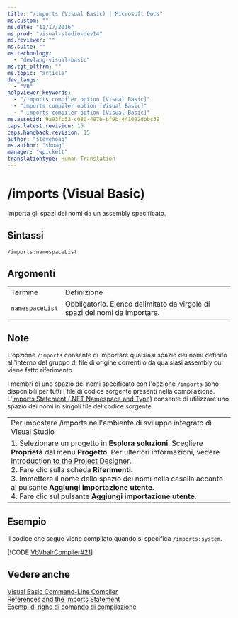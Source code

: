 ```yaml
---
title: "/imports (Visual Basic) | Microsoft Docs"
ms.custom: ""
ms.date: "11/17/2016"
ms.prod: "visual-studio-dev14"
ms.reviewer: ""
ms.suite: ""
ms.technology: 
  - "devlang-visual-basic"
ms.tgt_pltfrm: ""
ms.topic: "article"
dev_langs: 
  - "VB"
helpviewer_keywords: 
  - "/imports compiler option [Visual Basic]"
  - "imports compiler option [Visual Basic]"
  - "-imports compiler option [Visual Basic]"
ms.assetid: 9a93fb53-c080-497b-bf9b-441022dbbc39
caps.latest.revision: 15
caps.handback.revision: 15
author: "stevehoag"
ms.author: "shoag"
manager: "wpickett"
translationtype: Human Translation
---
```

# /imports (Visual Basic)
Importa gli spazi dei nomi da un assembly specificato.  
  
## Sintassi  
  
```  
/imports:namespaceList  
```  
  
## Argomenti  
  
|||  
|-|-|  
|Termine|Definizione|  
|`namespaceList`|Obbligatorio.  Elenco delimitato da virgole di spazi dei nomi da importare.|  
  
## Note  
 L'opzione `/imports` consente di importare qualsiasi spazio dei nomi definito all'interno del gruppo di file di origine correnti o da qualsiasi assembly cui viene fatto riferimento.  
  
 I membri di uno spazio dei nomi specificato con l'opzione `/imports` sono disponibili per tutti i file di codice sorgente presenti nella compilazione.  L'[Imports Statement \(.NET Namespace and Type\)](../../../visual-basic/language-reference/statements/imports-statement-net-namespace-and-type.md) consente di utilizzare uno spazio dei nomi in singoli file del codice sorgente.  
  
||  
|-|  
|Per impostare \/imports nell'ambiente di sviluppo integrato di Visual Studio|  
|1.  Selezionare un progetto in **Esplora soluzioni**.  Scegliere **Proprietà** dal menu **Progetto**.  Per ulteriori informazioni, vedere [Introduction to the Project Designer](http://msdn.microsoft.com/it-it/898dd854-c98d-430c-ba1b-a913ce3c73d7).<br />2.  Fare clic sulla scheda **Riferimenti**.<br />3.  Immettere il nome dello spazio dei nomi nella casella accanto al pulsante **Aggiungi importazione utente**.<br />4.  Fare clic sul pulsante **Aggiungi importazione utente**.|  
  
## Esempio  
 Il codice che segue viene compilato quando si specifica `/imports:system`.  
  
 [!CODE [VbVbalrCompiler#21](../CodeSnippet/VS_Snippets_VBCSharp/VbVbalrCompiler#21)]  
  
## Vedere anche  
 [Visual Basic Command\-Line Compiler](../../../visual-basic/reference/command-line-compiler/index.md)   
 [References and the Imports Statement](../../../visual-basic/programming-guide/program-structure/references-and-the-imports-statement.md)   
 [Esempi di righe di comando di compilazione](../../../visual-basic/reference/command-line-compiler/sample-compilation-command-lines.md)